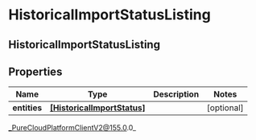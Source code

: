 # HistoricalImportStatusListing

## HistoricalImportStatusListing

## Properties

|Name | Type | Description | Notes|
|------------ | ------------- | ------------- | -------------|
| **entities** | [**[HistoricalImportStatus]**](HistoricalImportStatus) |  | [optional] |



_PureCloudPlatformClientV2@155.0.0_
